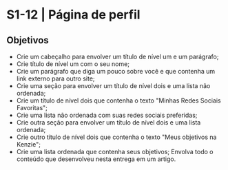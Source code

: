 # S1-12 |  Página de perfil 

## Objetivos
 - Crie um cabeçalho para envolver um título de nível um e um parágrafo;
- Crie título de nível um com o seu nome;
- Crie um parágrafo que diga um pouco sobre você e que contenha um link 
externo para outro site;
- Crie uma seção para envolver um título de nível dois e uma lista não ordenada;
- Crie um título de nível dois que contenha o texto "Minhas Redes Sociais Favoritas";
- Crie uma lista não ordenada com suas redes sociais preferidas;
- Crie outra seção para envolver um título de nível dois e uma lista ordenada;
- Crie outro título de nível dois que contenha o texto "Meus objetivos na Kenzie";
- Crie uma lista ordenada que contenha seus objetivos;
Envolva todo o conteúdo que desenvolveu nesta entrega em um artigo.
